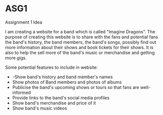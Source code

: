# ASG1

<p>
Assignment 1 Idea

I am creating a website for a band which is called "Imagine Dragons". The purpose of creating this website is to share with the fans and potential fans the band's history, the band members, the band's songs, possibly find out more information about their shows and book tickets for their shows. It is also to help the sell more of the band's music or merchandise and getting more gigs.

Some potential features to include in website:
<ul>
  <li>-Show band's history and band member's names</li>
  <li>Show photos of Band members and photos of albums</li>
  <li>Publicise the band's upcoming shows or tours so that fans are well-informed</li>
  <li>Provide links to the band's social media profiles</li>
  <li>Show band's merchandise and price of it</li>
  <li>Show band's music videos</li>
</ul>
</p>
